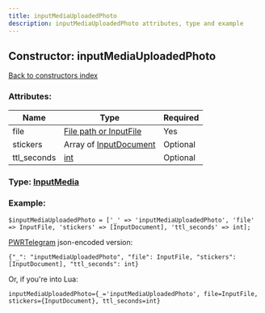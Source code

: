 ```yaml
---
title: inputMediaUploadedPhoto
description: inputMediaUploadedPhoto attributes, type and example
---
```

## Constructor: inputMediaUploadedPhoto  
[Back to constructors index](index.md)



### Attributes:

| Name     |    Type       | Required |
|----------|---------------|----------|
|file|[File path or InputFile](../types/InputFile.md) | Yes|
|stickers|Array of [InputDocument](../types/InputDocument.md) | Optional|
|ttl\_seconds|[int](../types/int.md) | Optional|



### Type: [InputMedia](../types/InputMedia.md)


### Example:

```
$inputMediaUploadedPhoto = ['_' => 'inputMediaUploadedPhoto', 'file' => InputFile, 'stickers' => [InputDocument], 'ttl_seconds' => int];
```  

[PWRTelegram](https://pwrtelegram.xyz) json-encoded version:

```
{"_": "inputMediaUploadedPhoto", "file": InputFile, "stickers": [InputDocument], "ttl_seconds": int}
```


Or, if you're into Lua:  


```
inputMediaUploadedPhoto={_='inputMediaUploadedPhoto', file=InputFile, stickers={InputDocument}, ttl_seconds=int}

```


